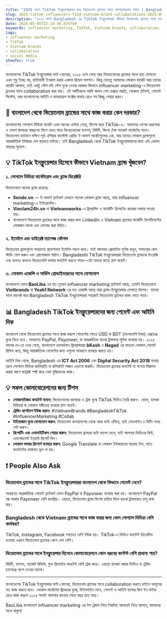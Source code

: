 ```yaml
---
title: "2025 সালে TikTok ইনফ্লুয়েন্সারদের জন্য ভিয়েতনাম ব্র্যান্ডের সাথে কোলাবোরেশন গাইড | Bangladesh এর জন্য প্র্যাকটিক্যাল টিপস"
slug: 2025-tiktok-influencers-find-vietnam-brand-collaborations-2025-05-05
description: "২০২৫ সালে Bangladesh এর TikTok ইনফ্লুয়েন্সাররা কীভাবে ভিয়েতনাম ব্র্যান্ডের সাথে সফল কোলাবোরেশন করতে পারবে? লোকাল মার্কেট, পেমেন্ট, সামাজিক প্ল্যাটফর্ম, এবং বাস্তব উদাহরণসহ বিস্তারিত গাইড।"
date: 2025-05-05T22:18:49.874749
keywords: influencer marketing, TikTok, Vietnam brands, collaboration, social media
tags:
- influencer marketing
- TikTok
- Vietnam brands
- collaboration
- social media
showToc: true
---
```


বাংলাদেশের TikTok ইনফ্লুয়েন্সার ভাই-বোনেরা, ২০২৫ এসে গেছে আর ভিয়েতনামের ব্র্যান্ডের সাথে হাত মেলানো এখন শুধু ইচ্ছে নয়, ফাটাফাটি ইনকাম করার একদম রিয়েল অপশন। কিন্তু যেহেতু আমাদের লোকাল মার্কেট আর তাদের মার্কেট আলাদা, তাই একটু স্টেপ বাই স্টেপ বুঝে নেওয়া দরকার কিভাবে influencer marketing-এ ভিয়েতনাম ব্র্যান্ডের সাথে collaboration করা যায়। এই আর্টিকেলে আমি আসল গেম চেঞ্জার পদ্ধতি, লোকাল প্লাটফর্ম, পেমেন্ট সিস্টেম, আর বাংলাদেশের আইনি ও কালচারাল ফ্যাক্টর মাথায় রেখে সব কিচ্ছু শেয়ার করব।

## 📢 বাংলাদেশ থেকে ভিয়েতনাম ব্র্যান্ডের সাথে কাজ করার কেন দরকার?

বাংলাদেশের সোশ্যাল মিডিয়া মার্কেট এখন অনেক এগিয়ে গেছে, বিশেষ করে TikTok-এ। আমাদের দেশের ভদ্রলোক ও মেমস কালচার স্বাচ্ছন্দ্যে মিশে যেতে পারে ভিয়েতনামের ফ্যাশন, বিউটি, কিংবা টেক গ্যাজেট মার্কেটের সাথে। ভিয়েতনাম বর্তমানে দক্ষিণ-পূর্ব এশিয়ার ফাস্টেস্ট গ্রোয়িং ই-কমার্স মার্কেটগুলোর এক, আর তাদের লোকাল ব্র্যান্ডগুলো আন্তর্জাতিক ইউজার বেস বাড়াতে চাইছে। তাই Bangladesh থেকে TikTok ইনফ্লুয়েন্সারদের জন্য এটা একদম সময়ের সুযোগ।

## 💡 TikTok ইনফ্লুয়েন্সার হিসেবে কীভাবে Vietnam ব্র্যান্ড খুঁজবেন?

### ১. সোশ্যাল মিডিয়া মার্কেটপ্লেস এবং ব্র্যান্ড ডিরেক্টরি

ভিয়েতনামে অনেক ব্র্যান্ড রয়েছেঃ

- **Sendo.vn** — ই-কমার্স প্ল্যাটফর্ম যেখানে অনেক লোকাল ব্র্যান্ড আছে, যারা influencer marketing-এ ইন্টারেস্টেড।  
- **Vieclam24h.vn** বা **Vietnamworks**-এ ফ্রিল্যান্সিং ও মার্কেটিং রিলেটেড কাজের অফার পাওয়া যায়।  
- বাংলাদেশে ভিয়েতনাম ব্র্যান্ডের সাথে কাজ করার জন্য LinkedIn এ Vietnam ব্র্যান্ডের মার্কেটিং ডিপার্টমেন্টের লোকজন ফলো এবং মেসেজ করা উচিত।

### ২. ইমেইল এবং ডাইরেক্ট ম্যাসেজ কৌশল

ভিয়েতনাম ব্র্যান্ডগুলো সাধারণত প্রফেশনাল ইমেইল পছন্দ করে। তাই আপনার প্রোফাইল পূর্ণাঙ্গ রাখুন, সাফল্যের কেস স্টাডি যোগ করুন এবং প্রোপোজাল পাঠান। Bangladeshi TikTok ইনফ্লুয়েন্সাররা ভিয়েতনাম ব্র্যান্ডকে ইংরেজি এবং কখনও কখনও ভিয়েতনামি ভাষায় কনটেন্ট করতে পারে—এটা তাদের কাছে প্লাস পয়েন্ট।

### ৩. লোকাল এজেন্সি ও সার্ভিস প্রোভাইডারদের সাথে যোগাযোগ

বাংলাদেশে যেমন **BaoLiba** এর মত গ্লোবাল influencer marketing প্ল্যাটফর্ম আছে, তেমনি ভিয়েতনামে **Vietbrands** বা **Yeah1 Network** এর মত এজেন্সি আছে যারা ব্র্যান্ড-ইনফ্লুয়েন্সার মেলাতে বিশেষ। তাদের সাথে কানেক্ট করে Bangladesh TikTok ইনফ্লুয়েন্সাররা সহজেই ভিয়েতনাম ব্র্যান্ডের কাজ পেতে পারে।

## 📊 Bangladesh TikTok ইনফ্লুয়েন্সারদের জন্য পেমেন্ট এবং আইনি দিক

বাংলাদেশ থেকে ভিয়েতনাম ব্র্যান্ডের সাথে কাজ করলে পেমেন্টের ক্ষেত্রে USD বা BDT (বাংলাদেশি টাকা) এক্সচেঞ্জ বুঝে নিতে হবে। সাধারণত PayPal, Payoneer, বা আন্তর্জাতিক ব্যাংক ট্রান্সফার সুবিধা ব্যবহার হয়। ২০২৫ সালের মে-তে দেখা গেছে, বাংলাদেশে ক্রমবর্ধমান ফ্রিল্যান্সাররা **bKash** ও **Nagad** এর মাধ্যমে লোকাল পেমেন্ট রিসিভ করে, কিন্তু আন্তর্জাতিক পেমেন্টের জন্য এগুলো সাবধানে ব্যবহার করতে হয়।

আইনি দিক থেকে, Bangladesh এর **ICT Act 2006** এবং **Digital Security Act 2018** মাথায় রেখে সোশ্যাল মিডিয়া জালিয়াতি বা কপিরাইট লঙ্ঘন এড়ানো জরুরি। ভিয়েতনাম ব্র্যান্ডের কনটেন্ট বা পণ্যের বিজ্ঞপন করার আগে কনট্রাক্ট স্পষ্ট করে নেয়া বুদ্ধিমানের কাজ।

## 💡 সফল কোলাবোরেশনের জন্য টিপস

- **লোকালাইজড কনটেন্ট বানান:** ভিয়েতনামের কালচার ও ট্রেন্ড বুঝে TikTok ভিডিও তৈরি করুন। যেমন, হালকা হিউমার বা লোকাল সঙ্গীতের ব্যবহার প্লাস পয়েন্ট।  
- **ট্রেন্ডিং হ্যাশট্যাগ ইউজ করুন:** #VietnamBrands #BangladeshTikTok #InfluencerMarketing #Collab  
- **টাইমজোন বুঝে যোগাযোগ করুন:** ভিয়েতনাম বাংলাদেশের থেকে আধা ঘণ্টা এগিয়ে, তাই ডেডলাইন ও মিটিং সময় সেট করুন।  
- **রিপোর্টিং এবং এনালাইটিকস শেয়ার করুন:** ভিয়েতনাম ব্র্যান্ডরা ডাটা ভালো দেখে, তাই আপনার ভিডিওর ভিউ, এনগেজমেন্ট ইত্যাদি রিপোর্ট দিন।  
- **লোকাল ভাষার রিসোর্স ব্যবহার করুন:** Google Translate বা লোকাল ইউজারদের সাহায্য নিন, যাতে কনটেন্টের ভাষাগত ভুল না হয়।

## ❗ People Also Ask

### ভিয়েতনাম ব্র্যান্ডের সাথে TikTok ইনফ্লুয়েন্সাররা বাংলাদেশ থেকে কিভাবে পেমেন্ট নেবে?

সাধারণত আন্তর্জাতিক পেমেন্ট প্ল্যাটফর্ম যেমন PayPal বা Payoneer ব্যবহার করা হয়। বাংলাদেশে PayPal বন্ধ থাকায় Payoneer বেশি জনপ্রিয়। এছাড়া, ভিয়েতনাম ব্র্যান্ড বিশেষ চাহিদা দিলে ব্যাংক ট্রান্সফারও চালু রাখা যায়।

### Bangladesh থেকে Vietnam ব্র্যান্ডের সাথে কাজ করার জন্য কোন সোশ্যাল মিডিয়া বেশি কার্যকর?

TikTok, Instagram, Facebook সবচেয়ে বেশি ইউজ হয়। TikTok-এ ভিডিও কনটেন্ট ক্রিয়েটিভ হওয়ায় এখানে ভিয়েতনাম ব্র্যান্ডের স্কোপ বেশ বেশি।

### ভিয়েতনাম ব্র্যান্ডের সাথে ইনফ্লুয়েন্সার হিসেবে কোলাবোরেশনে কোন ধরনের কন্টেন্ট বেশি প্রাধান্য পায়?

বিউটি, ফ্যাশন, গ্যাজেট রিভিউ, ফুড রিলেটেড কনটেন্ট বেশি ট্রেন্ড করে। এছাড়া হালকা মজার ভিডিও বা ট্রেন্ডিং চ্যালেঞ্জে অংশ নেওয়া ভালো।

---

বাংলাদেশের TikTok ইনফ্লুয়েন্সার ভাই-বোনেরা, ভিয়েতনাম ব্র্যান্ডের সাথে collaboration করতে চাইলে আগুনের মত কাজ করতে হবে। লোকাল মার্কেটের স্ট্রাকচার বুঝে, টাইমলাইন মেনে, পেমেন্ট ও আইনি ব্যাপার কিপ ইন মাইন্ড রেখে কাজ করলে ২০২৫ সালটা আপনার জন্যের সোনা বছর হতে বাধ্য।  

BaoLiba বাংলাদেশে influencer marketing এর টপ ট্রেন্ডস নিয়ে নিয়মিত আপডেট নিয়ে আসবে, আমাদের সাথে থাকুন!
